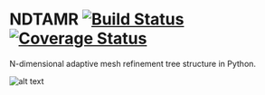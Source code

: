 # NDTAMR [![Build Status](https://travis-ci.org/adamdempsey90/NDTAMR.svg?branch=master)](https://travis-ci.org/adamdempsey90/NDTAMR)[![Coverage Status](https://coveralls.io/repos/github/adamdempsey90/NDTAMR/badge.svg?branch=master)](https://coveralls.io/github/adamdempsey90/NDTAMR?branch=master)

N-dimensional adaptive mesh refinement tree structure in Python.

![alt text](docs/images/spiral.png)
